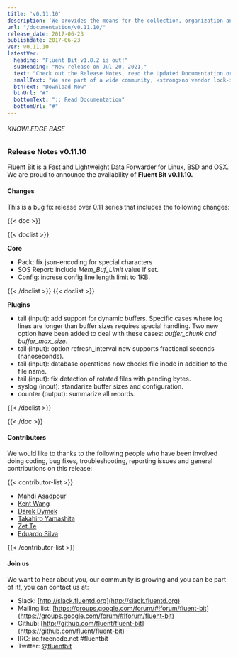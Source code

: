 ```yaml
---
title: 'v0.11.10'
description: 'We provides the means for the collection, organization and computerized retrieval of knowledgeand Lightweight Data Forwarder for Linux, BSD and OSX. We are proud to announce the availability of Fluent Bit v0.11.10.'
url: "/documentation/v0.11.10/"
release_date: 2017-06-23
publishdate: 2017-06-23
ver: v0.11.10
latestVer:
  heading: "Fluent Bit v1.8.2 is out!"
  subHeading: "New release on Jul 20, 2021,"
  text: "Check out the Release Notes, read the Updated Documentation or jump directly to the Downloads Section."
  smallText: "We are part of a wide community, <strong>no vendor lock-in.</strong>"
  btnText: "Download Now"
  btnUrl: "#"
  bottomText: ":: Read Documentation"
  bottomUrl: "#"
---
```


###### KNOWLEDGE BASE

### Release Notes v0.11.10

[Fluent Bit](https://fluentbit.io/) is a Fast and Lightweight Data Forwarder for Linux, BSD and OSX. We are proud to announce the availability of **Fluent Bit v0.11.10.**

#### Changes

This is a bug fix release over 0.11 series that includes the following changes:

{{< doc >}}

{{< doclist >}}

**Core**

* Pack: fix json-encoding for special characters
* SOS Report: include *Mem_Buf_Limit* value if set.
* Config: increse config line length limit to 1KB.

{{< /doclist >}}
{{< doclist >}}

**Plugins**

* tail (input): add support for dynamic buffers. Specific cases where log lines are longer than buffer sizes requires special handling. Two new option have been added to deal with these cases: *buffer_chunk and buffer_max_size*.
* tail (input): option refresh_interval now supports fractional seconds (nanoseconds).
* tail (input): database operations now checks file inode in addition to the file name.
* tail (input): fix detection of rotated files with pending bytes.
* syslog (input): standarize buffer sizes and configuration.
* counter (output): summarize all records.

{{< /doclist >}}

{{< /doc >}}

#### Contributors

We would like to thanks to the following people who have been involved doing coding, bug fixes, troubleshooting, reporting issues and general contributions on this release:

{{< contributor-list >}}

* [Mahdi Asadpour](https://github.com/mahdi-asadpour-rr)
* [Kent Wang](https://github.com/pragkent)
* [Darek Dymek](https://github.com/darek-dymek-i)
* [Takahiro Yamashita](https://github.com/nokute78)
* [Zet Te](https://github.com/zette)
* [Eduardo Silva](https://github.com/edsiper)

{{< /contributor-list >}}

#### Join us

We want to hear about you, our community is growing and you can be part of it!, you can contact us at:

* Slack: [http://slack.fluentd.org](http://slack.fluentd.org)
* Mailing list: [https://groups.google.com/forum/#!forum/fluent-bit](https://groups.google.com/forum/#!forum/fluent-bit)
* Github: [http://github.com/fluent/fluent-bit](https://github.com/fluent/fluent-bit)
* IRC: irc.freenode.net #fluentbit
* Twitter: [@fluentbit](https://twitter.com/fluentbit)
